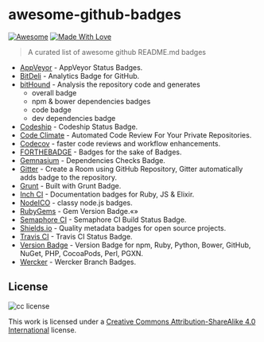 # awesome-github-badges

[![Awesome](https://cdn.rawgit.com/sindresorhus/awesome/d7305f38d29fed78fa85652e3a63e154dd8e8829/media/badge.svg)](https://github.com/sindresorhus/awesome) [![Made With Love](https://img.shields.io/badge/Made%20With-Love-orange.svg)](https://github.com/chetanraj/awesome-github-badges)

> A curated list of awesome github README.md badges 

+ [AppVeyor](https://www.appveyor.com/docs/status-badges) - AppVeyor Status Badges.
+ [BitDeli](https://bitdeli.com/) - Analytics Badge for GitHub.
+ [bitHound](https://www.bithound.io/) - Analysis the repository code and generates 
	+ overall badge
	+ npm & bower dependencies badges
	+ code badge
	+ dev dependencies badge
+ [Codeship](https://codeship.com/documentation/faq/codeship-badge/) - Codeship Status Badge.
+ [Code Climate](https://codeclimate.com) - Automated Code Review For Your Private Repositories.
+ [Codecov](https://codecov.io) - faster code reviews and workflow enhancements.
+ [FORTHEBADGE](http://forthebadge.com/) - Badges for the sake of Badges.
+ [Gemnasium](https://gemnasium.com/) - Dependencies Checks Badge.
+ [Gitter](https://gitter.im) - Create a Room using GitHub Repository, Gitter automatically adds badge to the repository.
+ [Grunt](http://gruntjs.com/built-with-grunt-badge) - Built with Grunt Badge.
+ [Inch CI](http://inch-ci.org/) - Documentation badges for Ruby, JS & Elixir.
+ [NodeICO](https://nodei.co/) - classy node.js badges.
+ [RubyGems](https://rubygems.org/) - Gem Version Badge.«» 
+ [Semaphore CI](https://semaphoreci.com/docs/how-to-get-build-badge.html) - Semaphore CI Build Status Badge.
+ [Shields.io](http://shields.io/) - Quality metadata badges for open source projects.
+ [Travis CI](https://docs.travis-ci.com/user/status-images/) - Travis CI Status Badge.
+ [Version Badge](https://badge.fury.io/) - Version Badge for npm, Ruby, Python, Bower, GitHub, NuGet, PHP, CocoaPods, Perl, PGXN.
+ [Wercker](http://blog.wercker.com/2014/02/10/branch-badges.html) - Wercker Branch Badges.

## License

![cc license](http://i.creativecommons.org/l/by-sa/4.0/88x31.png)

This work is licensed under a [Creative Commons Attribution-ShareAlike 4.0 International](http://creativecommons.org/licenses/by-sa/4.0/) license.